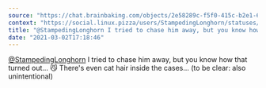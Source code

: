 ```yaml
---
source: "https://chat.brainbaking.com/objects/2e58289c-f5f0-415c-b2e1-62c74662aa16"
context: "https://social.linux.pizza/users/StampedingLonghorn/statuses/105821099684887793"
title: "@StampedingLonghorn I tried to chase him away, but you know how that turned out... 😼 There&#39;s ..."
date: "2021-03-02T17:18:46"
---
```


<span class="h-card"><a class="u-url mention" data-user="A4nwg4LYyh4WgrJOXg" href="https://social.linux.pizza/@StampedingLonghorn" rel="ugc">@<span>StampedingLonghorn</span></a></span> I tried to chase him away, but you know how that turned out... 😼 There&#39;s even cat hair inside the cases... (to be clear: also unintentional)
  